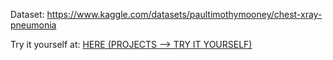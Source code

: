 Dataset: https://www.kaggle.com/datasets/paultimothymooney/chest-xray-pneumonia

Try it yourself at: [HERE (PROJECTS --> TRY IT YOURSELF)](http://18.189.242.241:8501/) 
